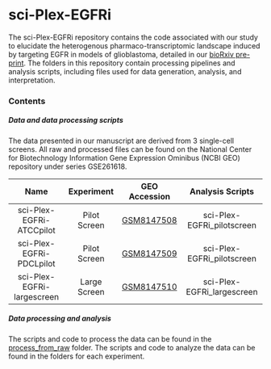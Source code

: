 # sci-Plex-EGFRi

The sci-Plex-EGFRi repository contains the code associated with our study to elucidate the heterogenous pharmaco-transcriptomic landscape induced by targeting EGFR in models of glioblastoma, detailed in our [bioRxiv pre-print](https://www.biorxiv.org/content/10.1101/2024.04.08.587960v2). The folders in this repository contain processing pipelines and analysis scripts, including files used for data generation, analysis, and interpretation.

### Contents

##### Data and data processing scripts
The data presented in our manuscript are derived from 3 single-cell screens. All raw and processed files can be found on the National Center for Biotechnology Information Gene Expression Ominibus (NCBI GEO) repository under series GSE261618.

| Name        | Experiment           |GEO Accession  | Analysis Scripts |
| :-------------: |:-----------:| :----:| :---:|
| sci-Plex-EGFRi-ATCCpilot      | Pilot Screen | [GSM8147508](https://www.ncbi.nlm.nih.gov/geo/query/acc.cgi?acc=GSM8147508)| sci-Plex-EGFRi_pilotscreen|
| sci-Plex-EGFRi-PDCLpilot| Pilot Screen      |  [GSM8147509](https://www.ncbi.nlm.nih.gov/geo/query/acc.cgi?acc=GSM8147509) | sci-Plex-EGFRi_pilotscreen|
| sci-Plex-EGFRi-largescreen | Large Screen      | [GSM8147510](https://www.ncbi.nlm.nih.gov/geo/query/acc.cgi?acc=GSM8147510) | sci-Plex-EGFRi_largescreen |

##### Data processing and analysis
The scripts and code to process the data can be found in the [process\_from_raw](https://github.com/mcfaline-figueroa-lab/sci-Plex-EGFRi/tree/main/process_from_raw) folder. The scripts and code to analyze the data can be found in the folders for each experiment.
